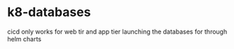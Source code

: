 # k8-databases
cicd only works for web tir and app tier launching the databases for through helm charts
